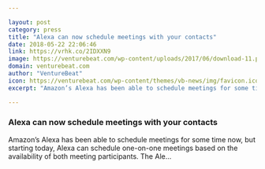 ```yaml
---

layout: post
category: press
title: "Alexa can now schedule meetings with your contacts"
date: 2018-05-22 22:06:46
link: https://vrhk.co/2IDXXN9
image: https://venturebeat.com/wp-content/uploads/2017/06/download-11.png?fit=1280%2C720&strip=all
domain: venturebeat.com
author: "VentureBeat"
icon: https://venturebeat.com/wp-content/themes/vb-news/img/favicon.ico
excerpt: "Amazon’s Alexa has been able to schedule meetings for some time now, but starting today, Alexa can schedule one-on-one meetings based on the availability of both meeting participants. The Ale…"

---
```


### Alexa can now schedule meetings with your contacts

Amazon’s Alexa has been able to schedule meetings for some time now, but starting today, Alexa can schedule one-on-one meetings based on the availability of both meeting participants. The Ale…